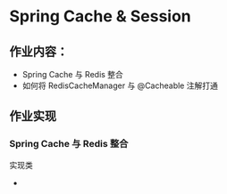 # Spring Cache & Session

## 作业内容：

- Spring Cache 与 Redis 整合
- 如何将 RedisCacheManager 与 @Cacheable 注解打通

## 作业实现

### Spring Cache 与 Redis 整合

实现类

- 